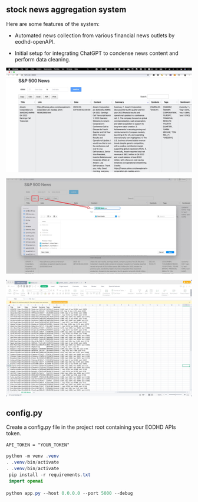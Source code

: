 ## stock news aggregation system 

Here are some features of the system:

- Automated news collection from various financial news outlets by eodhd-openAPI.

- Initial setup for integrating ChatGPT to condense news content and perform data cleaning.

 ![eodhd-system_2024-05-05_21-52-18](assets/eodhd-system_2024-05-05_21-52-18.jpg)

![eodhd-system_2024-05-05_21-53-30](assets/eodhd-system_2024-05-05_21-53-30.jpg)

![eodhd-system_2024-05-05_21-56-38](assets/eodhd-system_2024-05-05_21-56-38.jpg)

## config.py

Create a config.py file in the project root containing your EODHD APIs token.



    API_TOKEN = "YOUR_TOKEN"



 ```Java
 python -m venv .venv
 . .venv/bin/activate
 . .venv/bin/activate
  pip install -r requirements.txt
  import openai
  
python app.py --host 0.0.0.0 --port 5000 --debug                

 ```
 